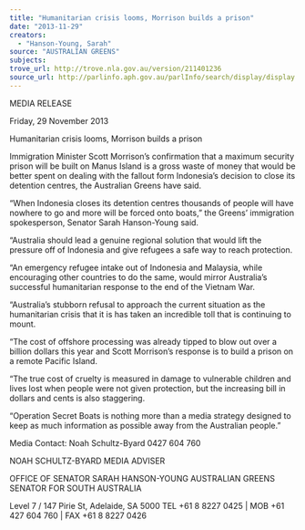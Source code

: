 ```yaml
---
title: "Humanitarian crisis looms, Morrison builds a prison"
date: "2013-11-29"
creators:
  - "Hanson-Young, Sarah"
source: "AUSTRALIAN GREENS"
subjects:
trove_url: http://trove.nla.gov.au/version/211401236
source_url: http://parlinfo.aph.gov.au/parlInfo/search/display/display.w3p;query=Id%3A%22media/pressrel/2874902%22
---
```


 MEDIA RELEASE    

 Friday, 29 November 2013    

 Humanitarian crisis looms, Morrison builds a  prison    

 Immigration Minister Scott Morrison’s confirmation that a maximum security prison will be built on  Manus Island is a gross waste of money that would be better spent on dealing with the fallout form  Indonesia’s decision to close its detention centres, the Australian Greens have said.    

 “When Indonesia closes its detention centres thousands of people will have nowhere to go and  more will be forced onto boats,” the Greens’ immigration spokesperson, Senator Sarah Hanson-Young said.    

 “Australia should lead a genuine regional solution that would lift the pressure off of Indonesia and  give refugees a safe way to reach protection.    

 “An emergency refugee intake out of Indonesia and Malaysia, while encouraging other countries to  do the same, would mirror Australia’s successful humanitarian response to the end of the Vietnam  War.    

 “Australia’s stubborn refusal to approach the current situation as the humanitarian crisis that it is  has taken an incredible toll that is continuing to mount.    

 “The cost of offshore processing was already tipped to blow out over a billion dollars this year and  Scott Morrison’s response is to build a prison on a remote Pacific Island.    

 “The true cost of cruelty is measured in damage to vulnerable children and lives lost when people  were not given protection, but the increasing bill in dollars and cents is also staggering.   

 “Operation Secret Boats is nothing more than a media strategy designed to keep as much  information as possible away from the Australian people.”   

 

 Media Contact: Noah Schultz-Byard 0427 604 760   

 

 NOAH SCHULTZ-BYARD  MEDIA ADVISER   

 OFFICE OF SENATOR SARAH HANSON-YOUNG  AUSTRALIAN GREENS SENATOR FOR SOUTH AUSTRALIA 

 

 Level 7 / 147 Pirie St, Adelaide, SA 5000  TEL  +61 8 8227 0425   |   MOB  +61 427 604 760   |   FAX  +61 8 8227 0426     

 

 

 

